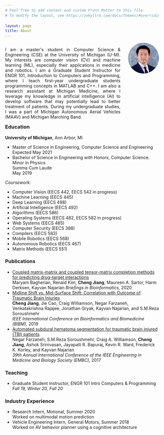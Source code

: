 ```yaml
---
# Feel free to add content and custom Front Matter to this file.
# To modify the layout, see https://jekyllrb.com/docs/themes/#overriding-theme-defaults

layout: page
title: About
---
```


<style>
/* Desktop: */
.col-1 {
    width: 20%;
    text-align: center;
}
.col-2 {
    width: 75%;
    padding-right: 5%;
    text-align: justify;
}
.profile {
    width: 100%;
    border-radius: 50%;
}
[class*="col-"] {
    float: right;
}

@media only screen and (max-width: 800px) {
    .col-1 {
        padding-bottom: 16px;
        text-align: center;
    }
    .col-2 {
        padding-right: 0px;
        padding-left: 0px;
    }
    .profile {
        min-width: 192px;
        width: 30%;
        border-radius: 50%;
    }
    [class*="col-"] {
        width: 100%;
    }
}

</style>

<div>
    <div class="col-1">
        <img src="/assets/chengjia.jpg" class="profile">
    </div>
    <div class="col-2">
        <p>
        I am a master's student in Computer Science & Engineering (CSE) at the
        University of Michigan (U-M). My interests are computer vision (CV) and
        machine learning (ML), especially their applications in medicine and
        robotics. I am a Graduate Student Instructor for ENGR 101, Introduction
        to Computers and Programming, where I teach first-year undergraduate
        students programming concepts in MATLAB and C++. I am also a research
        assistant at Michigan Medicine, where I leverage my knowledge in
        artificial intelligence (AI) to develop software that may potentially
        lead to better treatment of patients. During my undergraduate studies,
        I was a part of Michigan Autonomous Aerial Vehicles (MAAV) and
        Michigan Marching Band.
        </p>
    </div>
</div>

### Education

**University of Michigan**, Ann Arbor, MI

* Master of Science in Engineering, Computer Science and Engineering  
Expected May 2021
* Bachelor of Science in Engineering *with Honors*, Computer Science.
Minor in Physics  
Summa Cum Laude  
May 2019  

*Coursework:*
- Computer Vision (EECS 442, EECS 542 in progress)
- Machine Learning (EECS 445)
- Deep Learning (EECS 498)
- Artificial Intelligence (EECS 492)
- Algorithms (EECS 586)
- Operating Systems (EECS 482, EECS 582 in progress)
- Web Systems (EECS 485)
- Computer Security (EECS 388)
- Compilers (EECS 583)
- Mobile Robotics (EECS 568)
- Autonomous Robotics (EECS 467)
- Matrix Methods (EECS 551)

### Publications

- [Coupled matrix-matrix and coupled tensor-matrix completion methods for
    predicting drug–target interactions](https://doi.org/10.1093/bib/bbaa025)  
    Maryam Bagherian, Renaid Kim, **Cheng Jiang**, Maureen A. Sartor, Harm
    Derksen, Kayvan Najarian
    *Briefings in Bioinformatics,* 2020
- [Midline Shift vs. Mid-Surface Shift: Correlation with Outcome of Traumatic
     Brain Injuries](https://ieeexplore.ieee.org/document/8983159)  
    **Cheng Jiang**, Jie Cao, Craig Williamson, Negar Farzaneh, Venkatakrishna
    Rajajee, Jonathan Gryak, Kayvan Najarian, and S.M.Reza Soroushmehr  
    *IEEE International Conference on Bioinformatics and Biomedicine (BIBM),*
    2019
- [Automated subdural hematoma segmentation for traumatic brain injured (TBI)
     patients](https://ieeexplore.ieee.org/document/8037505)  
    Negar Farzaneh, S.M.Reza Soroushmehr, Craig A. Williamson, **Cheng Jiang**,
    Ashok Srinivasan, Jayapalli R. Bapuraj, Kevin R. Ward, Frederick K. Korley,
    and Kayvan Najarian  
    *39th Annual International Conference of the IEEE Engineering in Medicine
    and Biology Society (EMBC),* 2017

### Teaching

* Graduate Student Instructor, ENGR 101 Intro Computers & Programming  
    *Fall 19, Winter 20, Fall 20*

### Industry Experience

- Research Intern, Motional, Summer 2020  
  Worked on multimodal motion prediction
- Vehicle Engineering Intern, General Motors, Summer 2018  
  Worked on AV behavior planner using a cognitive architecture

